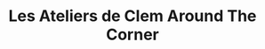 ---
  template: 0
  type: "0,1,3"
  titre: "Les Ateliers de Clem Around The Corner"
  titreMEA: "Les Ateliers de Clem Around The Corner"
  surTitre: "Le plateau de baignoire"
  tempsLecture: ""
  libelleType: "Article"
  url: "/c/magazine/inspirations-tendances/DIY-les-ateliers-de-clem-et-lapeyre-PB"
  thematiques: "Travaux,Déco,Astuces et bricolage"
  piecesHabitation: "Salle de bain"
  produits: "Evier,Meuble de salle de bain,Douche,Bain,Parquet"
  sujets: ""
  tags: ""
  visuelMea: null
  visuelDesktop: 
    url: "/img/contrib/3194989159806007/B-0-Header.jpg"
    alt: "planche Bain Header"
  visuelMobile: null
  title: "Les Ateliers de Clem Around The Corner"
  permalink: "articles//c/magazine/inspirations-tendances/DIY-les-ateliers-de-clem-et-lapeyre-PB"
  layout: "post"
  lang: "fr-fr"
---